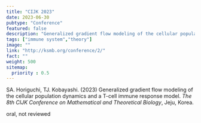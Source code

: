 ```yaml
---
title: "CIJK 2023"
date: 2023-06-30
pubtype: "Conference"
featured: false
description: "Generalized gradient flow modeling of the cellular population dynamics and a T-cell immune response model"
tags: ["immune system","theory"]
image: ""
link: "http://ksmb.org/conference/2/"
fact: ""
weight: 500
sitemap:
  priority : 0.5
---
```


SA. Horiguchi, TJ. Kobayashi. (2023) Generalized gradient flow modeling of the cellular population dynamics and a T-cell immune response model. _The 8th CIJK Conference on Mathematical and Theoretical Biology_, Jeju, Korea.

oral, not reviewed

